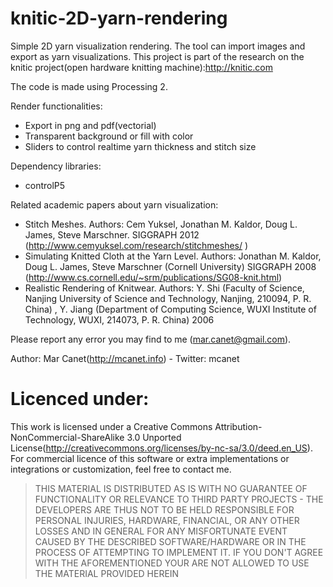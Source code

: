 knitic-2D-yarn-rendering
========================

Simple 2D yarn visualization rendering. The tool can import images and export as yarn visualizations.
This project is part of the research on the knitic project(open hardware knitting machine):http://knitic.com

The code is made using Processing 2.

Render functionalities:
* Export in png and pdf(vectorial)
* Transparent background or fill with color
* Sliders to control realtime yarn thickness and stitch size   

Dependency libraries:
* controlP5

Related academic papers about yarn visualization:
* Stitch Meshes. Authors: Cem Yuksel, Jonathan M. Kaldor, Doug L. James, Steve Marschner. SIGGRAPH 2012 (http://www.cemyuksel.com/research/stitchmeshes/ )
* Simulating Knitted Cloth at the Yarn Level. Authors: Jonathan M. Kaldor, Doug L. James, Steve Marschner (Cornell University) SIGGRAPH 2008 (http://www.cs.cornell.edu/~srm/publications/SG08-knit.html)
* Realistic Rendering of Knitwear. Authors: Y. Shi (Faculty of Science, Nanjing University of Science and Technology, Nanjing, 210094, P. R. China) , Y. Jiang (Department of Computing Science, WUXI Institute of Technology, WUXI, 214073, P. R. China) 2006


Please report any error you may find to me (mar.canet@gmail.com).

Author: Mar Canet(http://mcanet.info) - Twitter: mcanet

Licenced under:
===========================
This work is licensed under a Creative Commons Attribution-NonCommercial-ShareAlike 3.0 Unported License(http://creativecommons.org/licenses/by-nc-sa/3.0/deed.en_US).
For commercial licence of this software or extra implementations or integrations or customization, feel free to contact me. 

> THIS MATERIAL IS DISTRIBUTED AS IS WITH NO GUARANTEE OF FUNCTIONALITY OR RELEVANCE TO THIRD PARTY PROJECTS - THE DEVELOPERS ARE THUS NOT TO BE HELD RESPONSIBLE FOR PERSONAL INJURIES, HARDWARE, FINANCIAL, OR ANY OTHER LOSSES AND IN GENERAL FOR ANY MISFORTUNATE EVENT CAUSED BY THE DESCRIBED SOFTWARE/HARDWARE OR IN THE PROCESS OF ATTEMPTING TO IMPLEMENT IT. IF YOU DON'T AGREE WITH THE AFOREMENTIONED YOUR ARE NOT ALLOWED TO USE THE MATERIAL PROVIDED HEREIN
